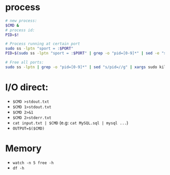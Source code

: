 # process

```bash
# new process:
$CMD &
# process id:
PID=$!

# Process running at certain port
sudo ss -lptn "sport = :$PORT"
PID=$(sudo ss -lptn "sport = :$PORT" | grep -o "pid=[0-9]*" | sed -e "s/pid=//g" | xargs)

# Free all ports:
sudo ss -lptn | grep -o "pid=[0-9]*" | sed "s/pid=//g" | xargs sudo kill
```

# I/O direct:

+ `$CMD >stdout.txt`
+ `$CMD 1>stdout.txt`
+ `$CMD 2>&1`
+ `$CMD 2>stderr.txt`
+ `cat input.txt | $CMD` (e.g: `cat MySQL.sql | mysql ...`)
+ `OUTPUT=$($CMD)`


# Memory
+ `watch -n 5 free -h`
+ `df -h`
